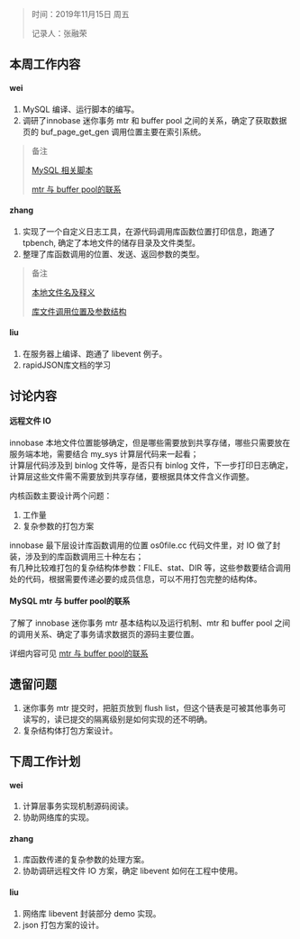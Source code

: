 > 时间：2019年11月15日 周五
>
> 记录人：张融荣

## 本周工作内容

#### wei

1. MySQL 编译、运行脚本的编写。
2. 调研了innobase 迷你事务 mtr 和 buffer pool 之间的关系，确定了获取数据页的 buf_page_get_gen 调用位置主要在索引系统。

>备注  
>
> [MySQL 相关脚本](https://github.com/PokemonWei/Percona-Share-Storage/tree/wei-dev/script)  
>
> [mtr 与 buffer pool的联系](../../code_summary/percona_buffer_pool/mtr与buffer_pool.md)

#### zhang

1. 实现了一个自定义日志工具，在源代码调用库函数位置打印信息，跑通了 tpbench, 确定了本地文件的储存目录及文件类型。
2. 整理了库函数调用的位置、发送、返回参数的类型。

> 备注
>
> [本地文件名及释义](../其他笔记文件/LOG)
>
> [库文件调用位置及参数结构](../其他笔记文件/MySQL%20调用库函数位置及结构.md)


#### liu

1. 在服务器上编译、跑通了 libevent 例子。
2. rapidJSON库文档的学习



## 讨论内容

#### 远程文件 IO

innobase 本地文件位置能够确定，但是哪些需要放到共享存储，哪些只需要放在服务端本地，需要结合 my_sys 计算层代码来一起看；  
计算层代码涉及到 binlog 文件等，是否只有 binlog 文件，下一步打印日志确定，计算层这些文件需不需要放到共享存储，要根据具体文件含义作调整。

内核函数主要设计两个问题：
1. 工作量
2. 复杂参数的打包方案

innobase 最下层设计库函数调用的位置 os0file.cc 代码文件里，对 IO 做了封装，涉及到的库函数调用三十种左右；  
有几种比较难打包的复杂结构体参数：FILE、stat、DIR 等，这些参数要结合调用处的代码，根据需要传递必要的成员信息，可以不用打包完整的结构体。


#### MySQL mtr 与 buffer pool的联系

了解了 innobase 迷你事务 mtr 基本结构以及运行机制、mtr 和 buffer pool 之间的调用关系、确定了事务请求数据页的源码主要位置。

详细内容可见 [mtr 与 buffer pool的联系](../../code_summary/percona_buffer_pool/mtr与buffer_pool.md)



## 遗留问题

1. 迷你事务 mtr 提交时，把脏页放到 flush list，但这个链表是可被其他事务可读写的，读已提交的隔离级别是如何实现的还不明确。
2. 复杂结构体打包方案设计。

## 下周工作计划
#### wei

1. 计算层事务实现机制源码阅读。
2. 协助网络库的实现。

#### zhang

1. 库函数传递的复杂参数的处理方案。
2. 协助调研远程文件 IO 方案，确定 libevent 如何在工程中使用。


#### liu

1. 网络库 libevent 封装部分 demo 实现。  
2. json 打包方案的设计。


